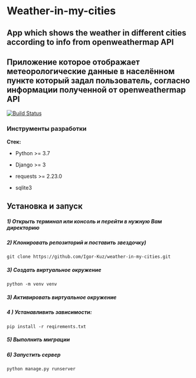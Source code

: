# Weather-in-my-cities
## App which shows the weather in different cities according to info from openweathermap API
## Приложение которое отображает метеорологические данные в населённом пункте который задал пользователь, согласно информации полученной от openweathermap API     


[![Build Status](https://app.travis-ci.com/Igor-Kuz/weather-in-my-cities.svg?branch=master)](https://app.travis-ci.com/Igor-Kuz/weather-in-my-cities)


### Инструменты разработки
 
**Стек:**

 - Python >= 3.7

- Django >= 3

- requests >= 2.23.0

- sqlite3


## Установка и запуск

##### 1) Открыть терминал или консоль и перейти в нужную Вам директорию

##### 2) Клонировать репозиторий и поставить звездочку)

    git clone https://github.com/Igor-Kuz/weather-in-my-cities.git

##### 3) Создать виртуальное окружение

    python -m venv venv
    
##### 3) Активировать виртуальное окружение


##### 4 ) Устанавливить зависимости:

    pip install -r reqirements.txt

##### 5) Выполнить миграции

##### 6) Запустить сервер

    python manage.py runserver